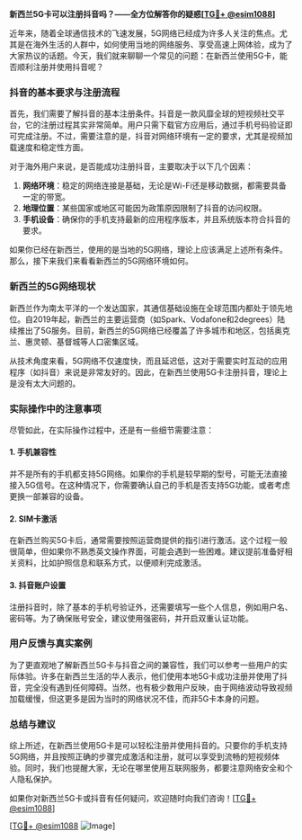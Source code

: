 **新西兰5G卡可以注册抖音吗？——全方位解答你的疑惑[[TG💪+ @esim1088](https://t.me/s/esim1088)]**

近年来，随着全球通信技术的飞速发展，5G网络已经成为许多人关注的焦点。尤其是在海外生活的人群中，如何使用当地的网络服务、享受高速上网体验，成为了大家热议的话题。今天，我们就来聊聊一个常见的问题：在新西兰使用5G卡，能否顺利注册并使用抖音呢？

### 抖音的基本要求与注册流程

首先，我们需要了解抖音的基本注册条件。抖音是一款风靡全球的短视频社交平台，它的注册过程其实非常简单。用户只需下载官方应用后，通过手机号码验证即可完成注册。不过，需要注意的是，抖音对网络环境有一定的要求，尤其是视频加载速度和稳定性方面。

对于海外用户来说，是否能成功注册抖音，主要取决于以下几个因素：
1. **网络环境**：稳定的网络连接是基础，无论是Wi-Fi还是移动数据，都需要具备一定的带宽。
2. **地理位置**：某些国家或地区可能因为政策原因限制了抖音的访问权限。
3. **手机设备**：确保你的手机支持最新的应用程序版本，并且系统版本符合抖音的要求。

如果你已经在新西兰，使用的是当地的5G网络，理论上应该满足上述所有条件。那么，接下来我们来看看新西兰的5G网络环境如何。

### 新西兰的5G网络现状

新西兰作为南太平洋的一个发达国家，其通信基础设施在全球范围内都处于领先地位。自2019年起，新西兰的主要运营商（如Spark、Vodafone和2degrees）陆续推出了5G服务。目前，新西兰的5G网络已经覆盖了许多城市和地区，包括奥克兰、惠灵顿、基督城等人口密集区域。

从技术角度来看，5G网络不仅速度快，而且延迟低，这对于需要实时互动的应用程序（如抖音）来说是非常友好的。因此，在新西兰使用5G卡注册抖音，理论上是没有太大问题的。

### 实际操作中的注意事项

尽管如此，在实际操作过程中，还是有一些细节需要注意：

#### 1. 手机兼容性
并不是所有的手机都支持5G网络。如果你的手机是较早期的型号，可能无法直接接入5G信号。在这种情况下，你需要确认自己的手机是否支持5G功能，或者考虑更换一部兼容的设备。

#### 2. SIM卡激活
在新西兰购买5G卡后，通常需要按照运营商提供的指引进行激活。这个过程一般很简单，但如果你不熟悉英文操作界面，可能会遇到一些困难。建议提前准备好相关资料，比如护照信息和联系方式，以便顺利完成激活。

#### 3. 抖音账户设置
注册抖音时，除了基本的手机号验证外，还需要填写一些个人信息，例如用户名、密码等。为了确保账号安全，建议使用强密码，并开启双重认证功能。

### 用户反馈与真实案例

为了更直观地了解新西兰5G卡与抖音之间的兼容性，我们可以参考一些用户的实际体验。许多在新西兰生活的华人表示，他们使用本地5G卡成功注册并使用了抖音，完全没有遇到任何障碍。当然，也有极少数用户反映，由于网络波动导致视频加载缓慢，但这更多是因为当时的网络状况不佳，而非5G卡本身的问题。

### 总结与建议

综上所述，在新西兰使用5G卡是可以轻松注册并使用抖音的。只要你的手机支持5G网络，并且按照正确的步骤完成激活和注册，就可以享受到流畅的短视频体验。同时，我们也提醒大家，无论在哪里使用互联网服务，都要注意网络安全和个人隐私保护。

如果你对新西兰5G卡或抖音有任何疑问，欢迎随时向我们咨询！[[TG💪+ @esim1088](https://t.me/s/esim1088)] 

[[TG💪+ @esim1088](https://t.me/s/esim1088) ![Image](https://i.postimg.cc/4NQfJmqS/Snipaste-2025-05-13-00-14-12.png)]